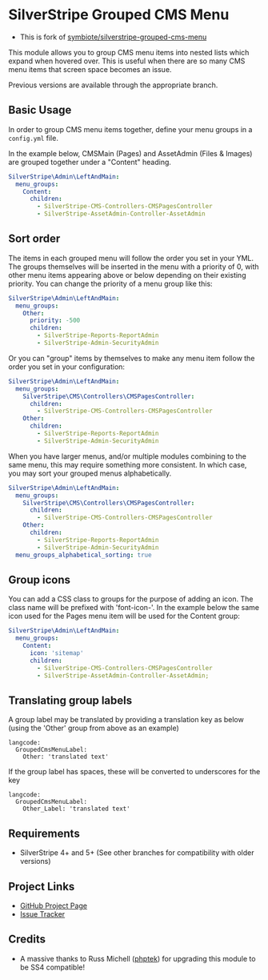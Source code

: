 # SilverStripe Grouped CMS Menu

* This is fork of [symbiote/silverstripe-grouped-cms-menu](https://github.com/symbiote/silverstripe-grouped-cms-menu)

This module allows you to group CMS menu items into nested lists which expand when hovered over. This is useful when 
there are so many CMS menu items that screen space becomes an issue.

Previous versions are available through the appropriate branch.

## Basic Usage

In order to group CMS menu items together, define your menu groups in a `config.yml` file.

In the example below, CMSMain (Pages) and AssetAdmin (Files &amp; Images) are grouped
together under a "Content" heading.

```yml
SilverStripe\Admin\LeftAndMain:
  menu_groups:
    Content:
      children:
        - SilverStripe-CMS-Controllers-CMSPagesController
        - SilverStripe-AssetAdmin-Controller-AssetAdmin
```

## Sort order

The items in each grouped menu will follow the order you set in your YML. The groups 
themselves will be inserted in the menu with a priority of 0, with other menu items 
appearing above or below depending on their existing priority.
You can change the priority of a menu group like this:

```yml
SilverStripe\Admin\LeftAndMain:
  menu_groups:
    Other:
      priority: -500
      children:
        - SilverStripe-Reports-ReportAdmin
        - SilverStripe-Admin-SecurityAdmin
```

Or you can "group" items by themselves to make any menu item follow the order you set in your configuration:

```yml
SilverStripe\Admin\LeftAndMain:
  menu_groups:
    SilverStripe\CMS\Controllers\CMSPagesController:
      children:
        - SilverStripe-CMS-Controllers-CMSPagesController
    Other:
      children:
        - SilverStripe-Reports-ReportAdmin
        - SilverStripe-Admin-SecurityAdmin
```

When you have larger menus, and/or multiple modules combining to the same menu, this may require something more consistent. In which case, you may sort your grouped menus alphabetically.

```yml
SilverStripe\Admin\LeftAndMain:
  menu_groups:
    SilverStripe\CMS\Controllers\CMSPagesController:
      children:
        - SilverStripe-CMS-Controllers-CMSPagesController
    Other:
      children:
        - SilverStripe-Reports-ReportAdmin
        - SilverStripe-Admin-SecurityAdmin
  menu_groups_alphabetical_sorting: true
```

## Group icons

You can add a CSS class to groups for the purpose of adding an icon. The class name will be prefixed with 'font-icon-'.
In the example below the same icon used for the Pages menu item will be used for the Content group:

```yml
SilverStripe\Admin\LeftAndMain:
  menu_groups:
    Content:
      icon: 'sitemap'
      children:
        - SilverStripe-CMS-Controllers-CMSPagesController
        - SilverStripe-AssetAdmin-Controller-AssetAdmin;
```

## Translating group labels

A group label may be translated by providing a translation key as below (using
the 'Other' group from above as an example)

```
langcode:
  GroupedCmsMenuLabel:
    Other: 'translated text'
```

If the group label has spaces, these will be converted to underscores for the 
key

```
langcode:
  GroupedCmsMenuLabel:
    Other_Label: 'translated text'
```

## Requirements

* SilverStripe 4+ and 5+ (See other branches for compatibility with older versions)

## Project Links

* [GitHub Project Page](https://github.com/symbiote/silverstripe-grouped-cms-menu)
* [Issue Tracker](https://github.com/symbiote/silverstripe-grouped-cms-menu/issues)

## Credits

* A massive thanks to Russ Michell ([phptek](https://github.com/phptek)) for upgrading this module to be SS4 compatible!

